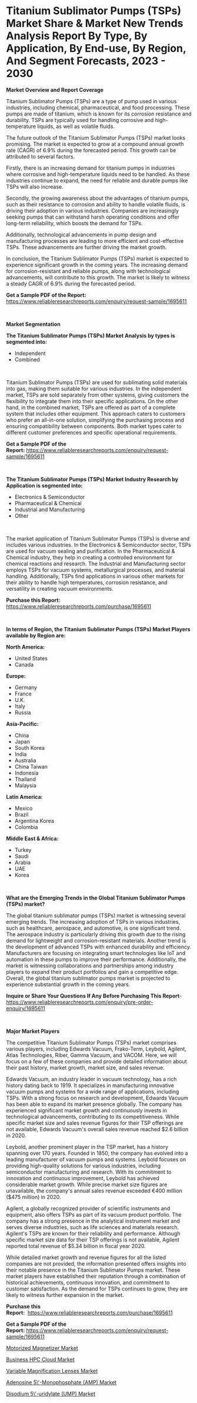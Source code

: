 <p><h1>Titanium Sublimator Pumps (TSPs) Market Share & Market New Trends Analysis Report By Type, By Application, By End-use, By Region, And Segment Forecasts, 2023 - 2030</h1></p><p><strong>Market Overview and Report Coverage</strong></p>
<p><p>Titanium Sublimator Pumps (TSPs) are a type of pump used in various industries, including chemical, pharmaceutical, and food processing. These pumps are made of titanium, which is known for its corrosion resistance and durability. TSPs are typically used for handling corrosive and high-temperature liquids, as well as volatile fluids.</p><p>The future outlook of the Titanium Sublimator Pumps (TSPs) market looks promising. The market is expected to grow at a compound annual growth rate (CAGR) of 6.9% during the forecasted period. This growth can be attributed to several factors.</p><p>Firstly, there is an increasing demand for titanium pumps in industries where corrosive and high-temperature liquids need to be handled. As these industries continue to expand, the need for reliable and durable pumps like TSPs will also increase.</p><p>Secondly, the growing awareness about the advantages of titanium pumps, such as their resistance to corrosion and ability to handle volatile fluids, is driving their adoption in various industries. Companies are increasingly seeking pumps that can withstand harsh operating conditions and offer long-term reliability, which boosts the demand for TSPs.</p><p>Additionally, technological advancements in pump design and manufacturing processes are leading to more efficient and cost-effective TSPs. These advancements are further driving the market growth.</p><p>In conclusion, the Titanium Sublimator Pumps (TSPs) market is expected to experience significant growth in the coming years. The increasing demand for corrosion-resistant and reliable pumps, along with technological advancements, will contribute to this growth. The market is likely to witness a steady CAGR of 6.9% during the forecasted period.</p></p>
<p><strong>Get a Sample PDF of the Report:</strong> <a href="https://www.reliableresearchreports.com/enquiry/request-sample/1695611">https://www.reliableresearchreports.com/enquiry/request-sample/1695611</a></p>
<p>&nbsp;</p>
<p><strong>Market Segmentation</strong></p>
<p><strong>The Titanium Sublimator Pumps (TSPs) Market Analysis by types is segmented into:</strong></p>
<p><ul><li>Independent</li><li>Combined</li></ul></p>
<p>&nbsp;</p>
<p><p>Titanium Sublimator Pumps (TSPs) are used for sublimating solid materials into gas, making them suitable for various industries. In the independent market, TSPs are sold separately from other systems, giving customers the flexibility to integrate them into their specific applications. On the other hand, in the combined market, TSPs are offered as part of a complete system that includes other equipment. This approach caters to customers who prefer an all-in-one solution, simplifying the purchasing process and ensuring compatibility between components. Both market types cater to different customer preferences and specific operational requirements.</p></p>
<p><strong>Get a Sample PDF of the Report:</strong>&nbsp;<a href="https://www.reliableresearchreports.com/enquiry/request-sample/1695611">https://www.reliableresearchreports.com/enquiry/request-sample/1695611</a></p>
<p>&nbsp;</p>
<p><strong>The Titanium Sublimator Pumps (TSPs) Market Industry Research by Application is segmented into:</strong></p>
<p><ul><li>Electronics & Semiconductor</li><li>Pharmaceutical & Chemical</li><li>Industrial and Manufacturing</li><li>Other</li></ul></p>
<p>&nbsp;</p>
<p><p>The market application of Titanium Sublimator Pumps (TSPs) is diverse and includes various industries. In the Electronics & Semiconductor sector, TSPs are used for vacuum sealing and purification. In the Pharmaceutical & Chemical industry, they help in creating a controlled environment for chemical reactions and research. The Industrial and Manufacturing sector employs TSPs for vacuum systems, metallurgical processes, and material handling. Additionally, TSPs find applications in various other markets for their ability to handle high temperatures, corrosion resistance, and versatility in creating vacuum environments.</p></p>
<p><strong>Purchase this Report:</strong>&nbsp; <a href="https://www.reliableresearchreports.com/purchase/1695611">https://www.reliableresearchreports.com/purchase/1695611</a></p>
<p>&nbsp;</p>
<p><strong>In terms of Region, the Titanium Sublimator Pumps (TSPs) Market Players available by Region are:</strong></p>
<p>
    <p> <strong> North America: </strong>
        <ul>
            <li>United States</li>
            <li>Canada</li>
        </ul>
        </p> 
    <p> <strong> Europe: </strong>
        <ul>
            <li>Germany</li>
            <li>France</li>
            <li>U.K.</li>
            <li>Italy</li>
            <li>Russia</li>
        </ul>
        </p> 
    <p> <strong> Asia-Pacific: </strong>
        <ul>
            <li>China</li>
            <li>Japan</li>
            <li>South Korea</li>
            <li>India</li>
            <li>Australia</li>
            <li>China Taiwan</li>
            <li>Indonesia</li>
            <li>Thailand</li>
            <li>Malaysia</li>
        </ul>
        </p> 
    <p> <strong> Latin America: </strong>
        <ul>
            <li>Mexico</li>
            <li>Brazil</li>
            <li>Argentina Korea</li>
            <li>Colombia</li>
        </ul>
        </p> 
    <p> <strong> Middle East & Africa: </strong>
        <ul>
            <li>Turkey</li>
            <li>Saudi</li>
            <li>Arabia</li>
            <li>UAE</li>
            <li>Korea</li>
        </ul>
    </p>
    </p>
<p>&nbsp;</p>
<p><strong>What are the Emerging Trends in the Global Titanium Sublimator Pumps (TSPs) market?</strong></p>
<p><p>The global titanium sublimator pumps (TSPs) market is witnessing several emerging trends. The increasing adoption of TSPs in various industries, such as healthcare, aerospace, and automotive, is one significant trend. The aerospace industry is particularly driving this growth due to the rising demand for lightweight and corrosion-resistant materials. Another trend is the development of advanced TSPs with enhanced durability and efficiency. Manufacturers are focusing on integrating smart technologies like IoT and automation in these pumps to improve their performance. Additionally, the market is witnessing collaborations and partnerships among industry players to expand their product portfolios and gain a competitive edge. Overall, the global titanium sublimator pumps market is projected to experience substantial growth in the coming years.</p></p>
<p><strong>Inquire or Share Your Questions If Any Before Purchasing This Report</strong>- <a href="https://www.reliableresearchreports.com/enquiry/pre-order-enquiry/1695611">https://www.reliableresearchreports.com/enquiry/pre-order-enquiry/1695611</a></p>
<p>&nbsp;</p>
<p><strong>Major Market Players</strong></p>
<p><p>The competitive Titanium Sublimator Pumps (TSPs) market comprises various players, including Edwards Vacuum, Frako-Term, Leybold, Agilent, Atlas Technologies, Riber, Gamma Vacuum, and VACOM. Here, we will focus on a few of these companies and provide detailed information about their past history, market growth, market size, and sales revenue.</p><p>Edwards Vacuum, an industry leader in vacuum technology, has a rich history dating back to 1919. It specializes in manufacturing innovative vacuum pumps and systems for a wide range of applications, including TSPs. With a strong focus on research and development, Edwards Vacuum has been able to expand its market presence globally. The company has experienced significant market growth and continuously invests in technological advancements, contributing to its competitiveness. While specific market size and sales revenue figures for their TSP offerings are not available, Edwards Vacuum's overall sales revenue reached $2.6 billion in 2020.</p><p>Leybold, another prominent player in the TSP market, has a history spanning over 170 years. Founded in 1850, the company has evolved into a leading manufacturer of vacuum pumps and systems. Leybold focuses on providing high-quality solutions for various industries, including semiconductor manufacturing and research. With its commitment to innovation and continuous improvement, Leybold has achieved considerable market growth. While precise market size figures are unavailable, the company's annual sales revenue exceeded €400 million ($475 million) in 2020.</p><p>Agilent, a globally recognized provider of scientific instruments and equipment, also offers TSPs as part of its vacuum product portfolio. The company has a strong presence in the analytical instrument market and serves diverse industries, such as life sciences and materials research. Agilent's TSPs are known for their reliability and performance. Although specific market size data for their TSP offerings is not available, Agilent reported total revenue of $5.34 billion in fiscal year 2020.</p><p>While detailed market growth and revenue figures for all the listed companies are not provided, the information presented offers insights into their notable presence in the Titanium Sublimator Pumps market. These market players have established their reputation through a combination of historical achievements, continuous innovation, and commitment to customer satisfaction. As the demand for TSPs continues to grow, they are likely to witness further expansion in the market.</p></p>
<p><strong>Purchase this Report:</strong>&nbsp;&nbsp;<a href="https://www.reliableresearchreports.com/purchase/1695611">https://www.reliableresearchreports.com/purchase/1695611</a></p>
<p></p>
<p><strong>Get a Sample PDF of the Report:</strong>&nbsp;<a href="https://www.reliableresearchreports.com/enquiry/request-sample/1695611">https://www.reliableresearchreports.com/enquiry/request-sample/1695611</a></p>
<p><p><a href="https://www.linkedin.com/pulse/motorized-magnetizer-market-challenges-opportunities-growth-k03vc/">Motorized Magnetizer Market</a></p><p><a href="https://www.linkedin.com/pulse/business-hpc-cloud-market-size-2023-2030-global-industrial-hheac/">Business HPC Cloud Market</a></p><p><a href="https://github.com/RichRobinson5/Market-Research-Report-List-2/blob/main/variable-magnification-lenses-market.md">Variable Magnification Lenses Market</a></p><p><a href="https://medium.com/@alesiabrahimi58/adenosine-5-monophosphate-amp-market-size-reveals-the-best-marketing-channels-in-global-ededfee7e360">Adenosine 5\'-Monophosphate (AMP) Market</a></p><p><a href="https://medium.com/@besaosmani1903/disodium-5-uridylate-ump-market-trends-and-market-analysis-forecasted-for-period-2023-2030-0cdfd86f05d5">Disodium 5\'-uridylate (UMP) Market</a></p></p>